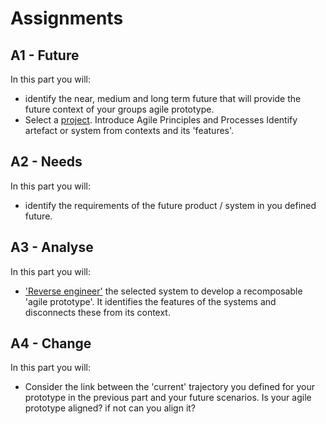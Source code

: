 # Assignments

## A1 - Future
In this part you will:
* identify the near, medium and long term future that will provide the future context of your groups agile prototype.
* Select a [project]. Introduce Agile Principles and Processes
Identify artefact or system from contexts and its 'features'.

## A2 - Needs
In this part you will:
* identify the requirements of the future product / system in you defined future.

## A3 - Analyse
In this part you will:
* ['Reverse engineer'] the selected system to develop a recomposable 'agile prototype'. It identifies the features of the systems and disconnects these from its context.

## A4 - Change
In this part you will:
* Consider the link between the 'current' trajectory you defined for your prototype in the previous part and your future scenarios. Is your agile prototype aligned? if not can you align it?

[project]: /Agile-Prototyping/Projects
['Reverse engineer']: /Agile-Prototyping/Concepts/ReverseEngineer
